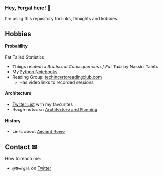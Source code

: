 ### Hey, Fergal here! 👋

I'm using this repository for links, thoughts and hobbies.

## Hobbies
#### Probability
Fat Tailed Statistics
* Things related to *Statistical Consequences of Fat Tails* by Nassim Taleb.
* My [Python Notebooks](https://github.com/FergM/fattails/blob/main/notebooks/README.md)
* Reading Group: [techincertoreadingclub.com](http://www.techincertoreadingclub.com/)
    * Has video links to recorded sessions

#### Architecture
* [Twitter List](https://twitter.com/i/lists/1322508700649750528) with my favourites
* Rough notes on [Architecture and Planning](./architecture.md)

#### History
* Links about [Ancient Rome](./history.md#ancient-rome)


## Contact ✉
How to reach me: 
* `@MFergal` on [Twitter](https://twitter.com/MFergal)
